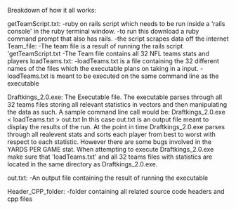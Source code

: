 Breakdown of how it all works:

getTeamScript.txt:
	-ruby on rails script which needs to be run inside a 'rails console' in the ruby terminal window.
	-to run this download a ruby command prompt that also has rails.
	-the script scrapes data off the internet
Team_file:
	-The team file is a result of running the rails script 'getTeamScript.txt
	-The Team file contains all 32 NFL teams stats and players
loadTeams.txt:
	-loadTeams.txt is a file containing the 32 different names of the files which the executable plans 
	on taking in a input.
	-loadTeams.txt is meant to be executed on the same command line as the executable

Draftkings_2.0.exe:
	The Executable file. The executable parses through all 32 teams files storing all relevant statistics 
	in vectors and then manipulating the data as such. 
	A sample command line call would be: Draftkings_2.0.exe < loadTeams.txt > out.txt
	In this case out.txt is an output file meant to display the results of the run.
	At the point in time Draftkings_2.0.exe parses through all realevent stats and sorts each player from best
	to worst with respect to each statistic. However there are some bugs involved in the YARDS PER GAME stat.
	When attempting to execute Draftkings_2.0.exe make sure that 'loadTeams.txt' and all 32 teams files with statistics
	are located in the same directory as Draftkings_2.0.exe.

out.txt:
	-An output file containing the result of running the executable

Header_CPP_folder:
	-folder containing all related source code headers and cpp files
	
